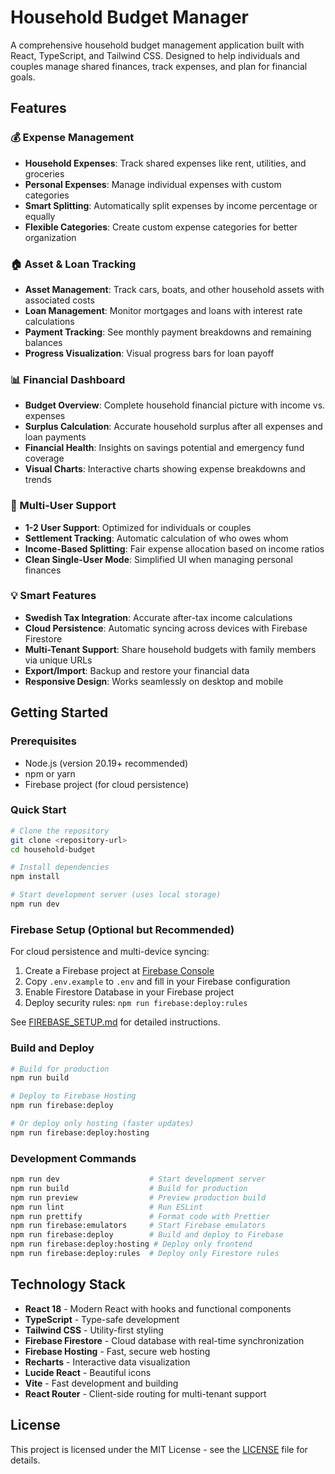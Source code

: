 # Household Budget Manager

A comprehensive household budget management application built with React, TypeScript, and Tailwind CSS. Designed to help individuals and couples manage shared finances, track expenses, and plan for financial goals.

## Features

### 💰 Expense Management
- **Household Expenses**: Track shared expenses like rent, utilities, and groceries
- **Personal Expenses**: Manage individual expenses with custom categories
- **Smart Splitting**: Automatically split expenses by income percentage or equally
- **Flexible Categories**: Create custom expense categories for better organization

### 🏠 Asset & Loan Tracking
- **Asset Management**: Track cars, boats, and other household assets with associated costs
- **Loan Management**: Monitor mortgages and loans with interest rate calculations
- **Payment Tracking**: See monthly payment breakdowns and remaining balances
- **Progress Visualization**: Visual progress bars for loan payoff

### 📊 Financial Dashboard
- **Budget Overview**: Complete household financial picture with income vs. expenses
- **Surplus Calculation**: Accurate household surplus after all expenses and loan payments
- **Financial Health**: Insights on savings potential and emergency fund coverage
- **Visual Charts**: Interactive charts showing expense breakdowns and trends

### 👥 Multi-User Support
- **1-2 User Support**: Optimized for individuals or couples
- **Settlement Tracking**: Automatic calculation of who owes whom
- **Income-Based Splitting**: Fair expense allocation based on income ratios
- **Clean Single-User Mode**: Simplified UI when managing personal finances

### 💡 Smart Features
- **Swedish Tax Integration**: Accurate after-tax income calculations
- **Cloud Persistence**: Automatic syncing across devices with Firebase Firestore
- **Multi-Tenant Support**: Share household budgets with family members via unique URLs
- **Export/Import**: Backup and restore your financial data
- **Responsive Design**: Works seamlessly on desktop and mobile

## Getting Started

### Prerequisites
- Node.js (version 20.19+ recommended)
- npm or yarn
- Firebase project (for cloud persistence)

### Quick Start

```bash
# Clone the repository
git clone <repository-url>
cd household-budget

# Install dependencies
npm install

# Start development server (uses local storage)
npm run dev
```

### Firebase Setup (Optional but Recommended)

For cloud persistence and multi-device syncing:

1. Create a Firebase project at [Firebase Console](https://console.firebase.google.com/)
2. Copy `.env.example` to `.env` and fill in your Firebase configuration
3. Enable Firestore Database in your Firebase project
4. Deploy security rules: `npm run firebase:deploy:rules`

See [FIREBASE_SETUP.md](FIREBASE_SETUP.md) for detailed instructions.

### Build and Deploy

```bash
# Build for production
npm run build

# Deploy to Firebase Hosting
npm run firebase:deploy

# Or deploy only hosting (faster updates)
npm run firebase:deploy:hosting
```

### Development Commands

```bash
npm run dev                    # Start development server
npm run build                  # Build for production
npm run preview                # Preview production build
npm run lint                   # Run ESLint
npm run prettify               # Format code with Prettier
npm run firebase:emulators     # Start Firebase emulators
npm run firebase:deploy        # Build and deploy to Firebase
npm run firebase:deploy:hosting # Deploy only frontend
npm run firebase:deploy:rules  # Deploy only Firestore rules
```

## Technology Stack

- **React 18** - Modern React with hooks and functional components
- **TypeScript** - Type-safe development
- **Tailwind CSS** - Utility-first styling
- **Firebase Firestore** - Cloud database with real-time synchronization
- **Firebase Hosting** - Fast, secure web hosting
- **Recharts** - Interactive data visualization
- **Lucide React** - Beautiful icons
- **Vite** - Fast development and building
- **React Router** - Client-side routing for multi-tenant support

## License

This project is licensed under the MIT License - see the [LICENSE](LICENSE) file for details.